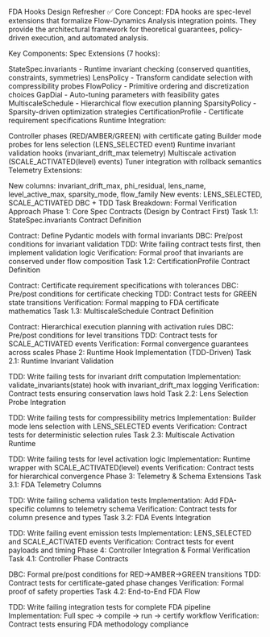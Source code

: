 FDA Hooks Design Refresher ✅
Core Concept: FDA hooks are spec-level extensions that formalize Flow-Dynamics Analysis integration points. They provide the architectural framework for theoretical guarantees, policy-driven execution, and automated analysis.

Key Components:
Spec Extensions (7 hooks):

StateSpec.invariants - Runtime invariant checking (conserved quantities, constraints, symmetries)
LensPolicy - Transform candidate selection with compressibility probes
FlowPolicy - Primitive ordering and discretization choices
GapDial - Auto-tuning parameters with feasibility gates
MultiscaleSchedule - Hierarchical flow execution planning
SparsityPolicy - Sparsity-driven optimization strategies
CertificationProfile - Certificate requirement specifications
Runtime Integration:

Controller phases (RED/AMBER/GREEN) with certificate gating
Builder mode probes for lens selection (LENS_SELECTED event)
Runtime invariant validation hooks (invariant_drift_max telemetry)
Multiscale activation (SCALE_ACTIVATED(level) events)
Tuner integration with rollback semantics
Telemetry Extensions:

New columns: invariant_drift_max, phi_residual, lens_name, level_active_max, sparsity_mode, flow_family
New events: LENS_SELECTED, SCALE_ACTIVATED
DBC + TDD Task Breakdown: Formal Verification Approach
Phase 1: Core Spec Contracts (Design by Contract First)
Task 1.1: StateSpec.invariants Contract Definition

Contract: Define Pydantic models with formal invariants
DBC: Pre/post conditions for invariant validation
TDD: Write failing contract tests first, then implement validation logic
Verification: Formal proof that invariants are conserved under flow composition
Task 1.2: CertificationProfile Contract Definition

Contract: Certificate requirement specifications with tolerances
DBC: Pre/post conditions for certificate checking
TDD: Contract tests for GREEN state transitions
Verification: Formal mapping to FDA certificate mathematics
Task 1.3: MultiscaleSchedule Contract Definition

Contract: Hierarchical execution planning with activation rules
DBC: Pre/post conditions for level transitions
TDD: Contract tests for SCALE_ACTIVATED events
Verification: Formal convergence guarantees across scales
Phase 2: Runtime Hook Implementation (TDD-Driven)
Task 2.1: Runtime Invariant Validation

TDD: Write failing tests for invariant drift computation
Implementation: validate_invariants(state) hook with invariant_drift_max logging
Verification: Contract tests ensuring conservation laws hold
Task 2.2: Lens Selection Probe Integration

TDD: Write failing tests for compressibility metrics
Implementation: Builder mode lens selection with LENS_SELECTED events
Verification: Contract tests for deterministic selection rules
Task 2.3: Multiscale Activation Runtime

TDD: Write failing tests for level activation logic
Implementation: Runtime wrapper with SCALE_ACTIVATED(level) events
Verification: Contract tests for hierarchical convergence
Phase 3: Telemetry & Schema Extensions
Task 3.1: FDA Telemetry Columns

TDD: Write failing schema validation tests
Implementation: Add FDA-specific columns to telemetry schema
Verification: Contract tests for column presence and types
Task 3.2: FDA Events Integration

TDD: Write failing event emission tests
Implementation: LENS_SELECTED and SCALE_ACTIVATED events
Verification: Contract tests for event payloads and timing
Phase 4: Controller Integration & Formal Verification
Task 4.1: Controller Phase Contracts

DBC: Formal pre/post conditions for RED→AMBER→GREEN transitions
TDD: Contract tests for certificate-gated phase changes
Verification: Formal proof of safety properties
Task 4.2: End-to-End FDA Flow

TDD: Write failing integration tests for complete FDA pipeline
Implementation: Full spec → compile → run → certify workflow
Verification: Contract tests ensuring FDA methodology compliance
